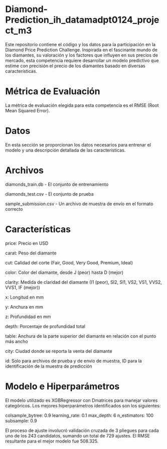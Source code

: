 # Diamond-Prediction_ih_datamadpt0124_project_m3 

Este repositorio contiene el código y los datos para la participación en la Diamond Price Prediction Challenge. Inspirada en el fascinante mundo de los diamantes, su valoración y los factores que influyen en sus precios de mercado, esta competencia requiere desarrollar un modelo predictivo que estime con precisión el precio de los diamantes basado en diversas características. 

# Métrica de Evaluación
La métrica de evaluación elegida para esta competencia es el RMSE (Root Mean Squared Error). 

# Datos
En esta sección se proporcionan los datos necesarios para entrenar el modelo y una descripción detallada de las características.

# Archivos
diamonds_train.db - El conjunto de entrenamiento

diamonds_test.csv - El conjunto de prueba

sample_submission.csv - Un archivo de muestra de envío en el formato correcto

# Características

price: Precio en USD

carat: Peso del diamante

cut: Calidad del corte (Fair, Good, Very Good, Premium, Ideal)

color: Color del diamante, desde J (peor) hasta D (mejor)

clarity: Medida de claridad del diamante (I1 (peor), SI2, SI1, VS2, VS1, VVS2, VVS1, IF (mejor))

x: Longitud en mm

y: Anchura en mm

z: Profundidad en mm

depth: Porcentaje de profundidad total

table: Anchura de la parte superior del diamante en relación con el punto más ancho

city: Ciudad donde se reporta la venta del diamante

id: Solo para archivos de prueba y de envío de muestra, ID para la identificación de la muestra de predicción


# Modelo e Hiperparámetros

El modelo utilizado es XGBRegressor con Dmatrices para manejar valores categóricos. Los mejores hiperparámetros identificados son los siguientes:

colsample_bytree: 0.9
learning_rate: 0.1
max_depth: 6
n_estimators: 100
subsample: 0.9


El proceso de ajuste involucró validación cruzada de 3 pliegues para cada uno de los 243 candidatos, sumando un total de 729 ajustes. El RMSE resultante para el mejor modelo fue 508.325.
